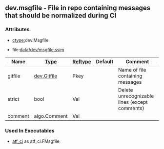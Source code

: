 ## dev.msgfile - File in repo containing messages that should be normalized during CI


### Attributes
<a href="#attributes"></a>
* [ctype:](/txt/ssimdb/dmmeta/ctype.md)dev.Msgfile

* file:[data/dev/msgfile.ssim](/data/dev/msgfile.ssim)

|Name|[Type](/txt/ssimdb/dmmeta/ctype.md)|[Reftype](/txt/ssimdb/dmmeta/reftype.md)|Default|Comment|
|---|---|---|---|---|
|gitfile|[dev.Gitfile](/txt/ssimdb/dev/gitfile.md)|Pkey||Name of file containing messages|
|strict|bool|Val||Delete unrecognizable lines (except comments)|
|comment|algo.Comment|Val|

### Used In Executables
<a href="#used-in-executables"></a>
* [atf_ci](/txt/exe/atf_ci/README.md) as atf_ci.FMsgfile

